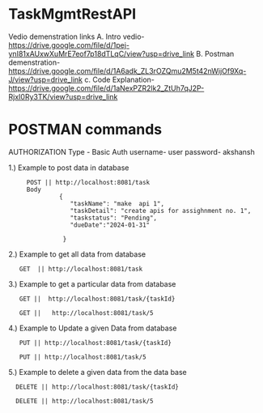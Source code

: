 # TaskMgmtRestAPI

Vedio demenstration links 
A. Intro vedio-  https://drive.google.com/file/d/1pej-ynI81xAUxwXuMrE7eof7p18dTLqC/view?usp=drive_link
B. Postman demenstration-  https://drive.google.com/file/d/1A6adk_ZL3rOZQmu2M5t42nWijOf9Xq-J/view?usp=drive_link
c. Code Explanation-   https://drive.google.com/file/d/1aNexPZR2lk2_ZtUh7qJ2P-RjxI0Ry3TK/view?usp=drive_link

# POSTMAN commands

AUTHORIZATION Type - Basic Auth
username- user
password- akshansh

1.) Example to post data in database 
      
         POST || http://localhost:8081/task
         Body
                  {
                     "taskName": "make  api 1",
                     "taskDetail": "create apis for assighnment no. 1",
                     "taskstatus": "Pending",
                     "dueDate":"2024-01-31"
  
                   }
2.) Example to get all data from database
       
       GET  || http://localhost:8081/task


3.) Example to get a particular data from database

       GET ||  http://localhost:8081/task/{taskId}

       GET ||   http://localhost:8081/task/5

4.) Example to Update a given Data from database 

       PUT || http://localhost:8081/task/{taskId}
        
       PUT || http://localhost:8081/task/5

5.) Example to delete a given data from the data base

      DELETE || http://localhost:8081/task/{taskId}
        
      DELETE || http://localhost:8081/task/5
       
